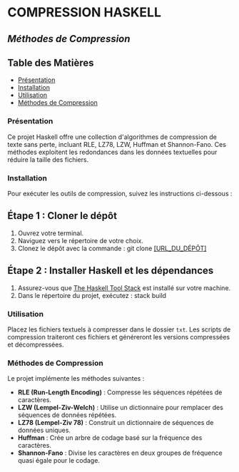 # **COMPRESSION HASKELL**
## *Méthodes de Compression*

## Table des Matières
- [Présentation](#présentation)
- [Installation](#installation)
- [Utilisation](#utilisation)
- [Méthodes de Compression](#méthodes-de-compression)

### Présentation
Ce projet Haskell offre une collection d'algorithmes de compression de texte sans perte, incluant RLE, LZ78, LZW, Huffman et Shannon-Fano. Ces méthodes exploitent les redondances dans les données textuelles pour réduire la taille des fichiers.

### Installation
Pour exécuter les outils de compression, suivez les instructions ci-dessous :

## Étape 1 : Cloner le dépôt
1. Ouvrez votre terminal.
2. Naviguez vers le répertoire de votre choix.
3. Clonez le dépôt avec la commande : git clone [\[URL_DU_DÉPÔT\]](https://github.com/ilyazooo/compressHaskell.git)

## Étape 2 : Installer Haskell et les dépendances
1. Assurez-vous que [The Haskell Tool Stack](https://docs.haskellstack.org/en/stable/README/) est installé sur votre machine.
2. Dans le répertoire du projet, exécutez : stack build


### Utilisation
Placez les fichiers textuels à compresser dans le dossier `txt`. Les scripts de compression traiteront ces fichiers et généreront les versions compressées et décompressées.

### Méthodes de Compression
Le projet implémente les méthodes suivantes :

- **RLE (Run-Length Encoding)** : Compresse les séquences répétées de caractères.
- **LZW (Lempel-Ziv-Welch)** : Utilise un dictionnaire pour remplacer des séquences de données répétées.
- **LZ78 (Lempel-Ziv 78)** : Construit un dictionnaire de séquences de données uniques.
- **Huffman** : Crée un arbre de codage basé sur la fréquence des caractères.
- **Shannon-Fano** : Divise les caractères en deux groupes de fréquence quasi égale pour le codage.

